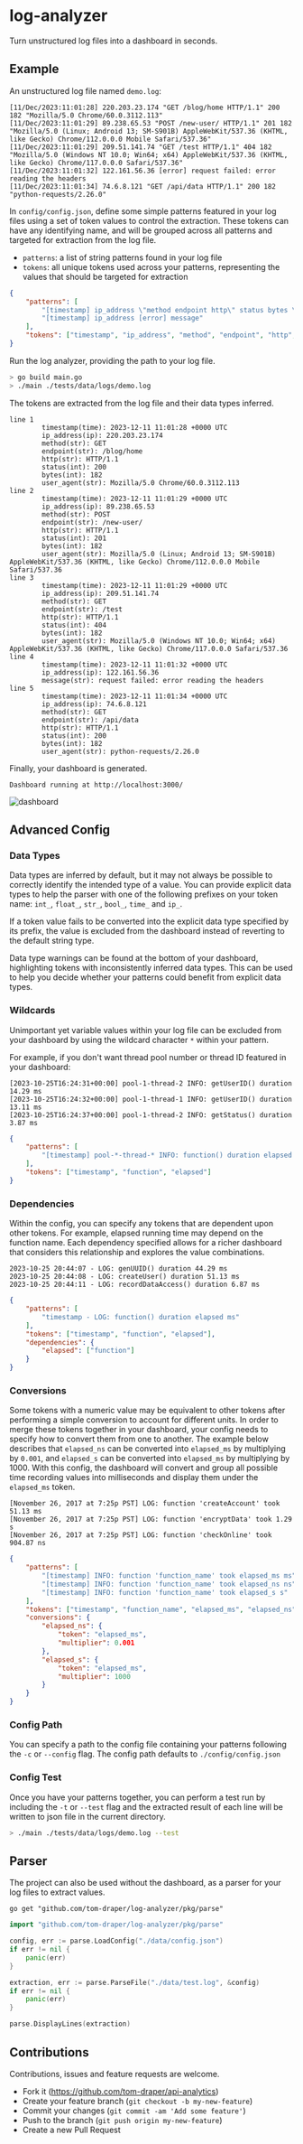 # log-analyzer

Turn unstructured log files into a dashboard in seconds.

## Example

An unstructured log file named `demo.log`:

```log
[11/Dec/2023:11:01:28] 220.203.23.174 "GET /blog/home HTTP/1.1" 200 182 "Mozilla/5.0 Chrome/60.0.3112.113"
[11/Dec/2023:11:01:29] 89.238.65.53 "POST /new-user/ HTTP/1.1" 201 182 "Mozilla/5.0 (Linux; Android 13; SM-S901B) AppleWebKit/537.36 (KHTML, like Gecko) Chrome/112.0.0.0 Mobile Safari/537.36"
[11/Dec/2023:11:01:29] 209.51.141.74 "GET /test HTTP/1.1" 404 182 "Mozilla/5.0 (Windows NT 10.0; Win64; x64) AppleWebKit/537.36 (KHTML, like Gecko) Chrome/117.0.0.0 Safari/537.36"
[11/Dec/2023:11:01:32] 122.161.56.36 [error] request failed: error reading the headers
[11/Dec/2023:11:01:34] 74.6.8.121 "GET /api/data HTTP/1.1" 200 182 "python-requests/2.26.0"
```

In `config/config.json`, define some simple patterns featured in your log files using a set of token values to control the extraction. These tokens can have any identifying name, and will be grouped across all patterns and targeted for extraction from the log file.

- `patterns`: a list of string patterns found in your log file    
- `tokens`: all unique tokens used across your patterns, representing the values that should be targeted for extraction

```json
{
    "patterns": [
        "[timestamp] ip_address \"method endpoint http\" status bytes \"user_agent\"",
        "[timestamp] ip_address [error] message"
    ],
    "tokens": ["timestamp", "ip_address", "method", "endpoint", "http", "status", "bytes", "user_agent", "message"]
}
```

Run the log analyzer, providing the path to your log file.

```bash
> go build main.go
> ./main ./tests/data/logs/demo.log
```

The tokens are extracted from the log file and their data types inferred.

```text
line 1
        timestamp(time): 2023-12-11 11:01:28 +0000 UTC
        ip_address(ip): 220.203.23.174
        method(str): GET
        endpoint(str): /blog/home
        http(str): HTTP/1.1
        status(int): 200
        bytes(int): 182
        user_agent(str): Mozilla/5.0 Chrome/60.0.3112.113
line 2
        timestamp(time): 2023-12-11 11:01:29 +0000 UTC
        ip_address(ip): 89.238.65.53
        method(str): POST
        endpoint(str): /new-user/
        http(str): HTTP/1.1
        status(int): 201
        bytes(int): 182
        user_agent(str): Mozilla/5.0 (Linux; Android 13; SM-S901B) AppleWebKit/537.36 (KHTML, like Gecko) Chrome/112.0.0.0 Mobile Safari/537.36
line 3
        timestamp(time): 2023-12-11 11:01:29 +0000 UTC
        ip_address(ip): 209.51.141.74
        method(str): GET
        endpoint(str): /test
        http(str): HTTP/1.1
        status(int): 404
        bytes(int): 182
        user_agent(str): Mozilla/5.0 (Windows NT 10.0; Win64; x64) AppleWebKit/537.36 (KHTML, like Gecko) Chrome/117.0.0.0 Safari/537.36
line 4
        timestamp(time): 2023-12-11 11:01:32 +0000 UTC
        ip_address(ip): 122.161.56.36
        message(str): request failed: error reading the headers
line 5
        timestamp(time): 2023-12-11 11:01:34 +0000 UTC
        ip_address(ip): 74.6.8.121
        method(str): GET
        endpoint(str): /api/data
        http(str): HTTP/1.1
        status(int): 200
        bytes(int): 182
        user_agent(str): python-requests/2.26.0
```

Finally, your dashboard is generated. 

```text
Dashboard running at http://localhost:3000/
```

![dashboard](https://user-images.githubusercontent.com/41476809/279524886-acebc2a1-519b-42e5-a31e-043efb9d012c.png)

## Advanced Config

### Data Types

Data types are inferred by default, but it may not always be possible to correctly identify the intended type of a value. You can provide explicit data types to help the parser with one of the following prefixes on your token name: `int_`, `float_`, `str_`, `bool_`, `time_` and `ip_`.

If a token value fails to be converted into the explicit data type specified by its prefix, the value is excluded from the dashboard instead of reverting to the default string type.

Data type warnings can be found at the bottom of your dashboard, highlighting tokens with inconsistently inferred data types. This can be used to help you decide whether your patterns could benefit from explicit data types. 

### Wildcards

Unimportant yet variable values within your log file can be excluded from your dashboard by using the wildcard character `*` within your pattern.

For example, if you don't want thread pool number or thread ID featured in your dashboard:

```log
[2023-10-25T16:24:31+00:00] pool-1-thread-2 INFO: getUserID() duration 14.29 ms
[2023-10-25T16:24:32+00:00] pool-1-thread-1 INFO: getUserID() duration 13.11 ms
[2023-10-25T16:24:37+00:00] pool-1-thread-2 INFO: getStatus() duration 3.87 ms
```

```json
{
    "patterns": [
        "[timestamp] pool-*-thread-* INFO: function() duration elapsed ms"
    ],
    "tokens": ["timestamp", "function", "elapsed"]
}
```

### Dependencies

Within the config, you can specify any tokens that are dependent upon other tokens. For example, elapsed running time may depend on the function name. Each dependency specified allows for a richer dashboard that considers this relationship and explores the value combinations.

```log
2023-10-25 20:44:07 - LOG: genUUID() duration 44.29 ms
2023-10-25 20:44:08 - LOG: createUser() duration 51.13 ms
2023-10-25 20:44:11 - LOG: recordDataAccess() duration 6.87 ms
```

```json
{
    "patterns": [
        "timestamp - LOG: function() duration elapsed ms"
    ],
    "tokens": ["timestamp", "function", "elapsed"],
    "dependencies": {
        "elapsed": ["function"]
    }
}
```

### Conversions

Some tokens with a numeric value may be equivalent to other tokens after performing a simple conversion to account for different units. In order to merge these tokens together in your dashboard, your config needs to specify how to convert them from one to another. The example below describes that `elapsed_ns` can be converted into `elapsed_ms` by multiplying by `0.001`, and `elapsed_s` can be converted into `elapsed_ms` by multiplying by 1000. With this config, the dashboard will convert and group all possible time recording values into milliseconds and display them under the `elapsed_ms` token.

```log
[November 26, 2017 at 7:25p PST] LOG: function 'createAccount' took 51.13 ms
[November 26, 2017 at 7:25p PST] LOG: function 'encryptData' took 1.29 s
[November 26, 2017 at 7:25p PST] LOG: function 'checkOnline' took 904.87 ns
```

```json
{
    "patterns": [
        "[timestamp] INFO: function 'function_name' took elapsed_ms ms"
        "[timestamp] INFO: function 'function_name' took elapsed_ns ns"
        "[timestamp] INFO: function 'function_name' took elapsed_s s"
    ],
    "tokens": ["timestamp", "function_name", "elapsed_ms", "elapsed_ns", "elapsed_s"],
    "conversions": {
        "elapsed_ns": {
            "token": "elapsed_ms",
            "multiplier": 0.001
        },
        "elapsed_s": {
            "token": "elapsed_ms",
            "multiplier": 1000
        }
    }
}
```

### Config Path

You can specify a path to the config file containing your patterns following the `-c` or `--config` flag. The config path defaults to `./config/config.json`

### Config Test

Once you have your patterns together, you can perform a test run by including the `-t` or `--test` flag and the extracted result of each line will be written to json file in the current directory.

```bash
> ./main ./tests/data/logs/demo.log --test
```

## Parser

The project can also be used without the dashboard, as a parser for your log files to extract values.

```text
go get "github.com/tom-draper/log-analyzer/pkg/parse"
```

```go
import "github.com/tom-draper/log-analyzer/pkg/parse"

config, err := parse.LoadConfig("./data/config.json")
if err != nil {
    panic(err)
}

extraction, err := parse.ParseFile("./data/test.log", &config)
if err != nil {
    panic(err)
}

parse.DisplayLines(extraction)
```

## Contributions

Contributions, issues and feature requests are welcome.

- Fork it (https://github.com/tom-draper/api-analytics)
- Create your feature branch (`git checkout -b my-new-feature`)
- Commit your changes (`git commit -am 'Add some feature'`)
- Push to the branch (`git push origin my-new-feature`)
- Create a new Pull Request
